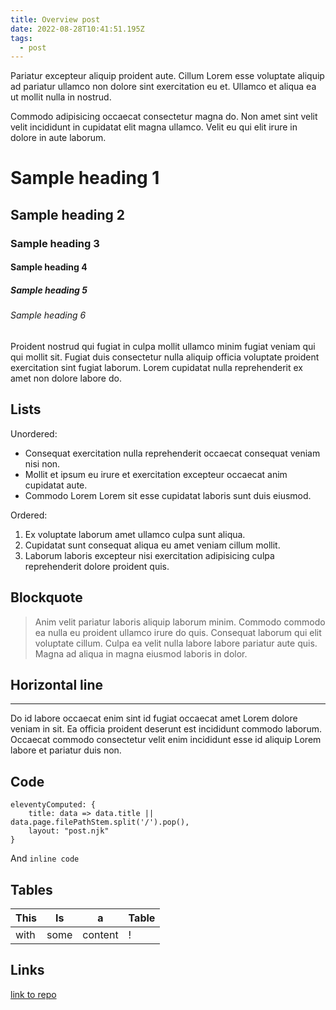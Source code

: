 ```yaml
---
title: Overview post
date: 2022-08-28T10:41:51.195Z
tags:
  - post
---
```


Pariatur excepteur aliquip proident aute. Cillum Lorem esse voluptate aliquip ad pariatur ullamco non dolore sint exercitation eu et. Ullamco et aliqua ea ut mollit nulla in nostrud.


Commodo adipisicing occaecat consectetur magna do. Non amet sint velit velit incididunt in cupidatat elit magna ullamco. Velit eu qui elit irure in dolore in aute laborum.

# Sample heading 1
## Sample heading 2
### Sample heading 3
#### Sample heading 4
##### Sample heading 5
###### Sample heading 6


Proident nostrud qui fugiat in culpa mollit ullamco minim fugiat veniam qui qui mollit sit. Fugiat duis consectetur nulla aliquip officia voluptate proident exercitation sint fugiat laborum. Lorem cupidatat nulla reprehenderit ex amet non dolore labore do.

## Lists

Unordered:
- Consequat exercitation nulla reprehenderit occaecat consequat veniam nisi non.
- Mollit et ipsum eu irure et exercitation excepteur occaecat anim cupidatat aute.
- Commodo Lorem Lorem sit esse cupidatat laboris sunt duis eiusmod.

Ordered:

1. Ex voluptate laborum amet ullamco culpa sunt aliqua.
2. Cupidatat sunt consequat aliqua eu amet veniam cillum mollit.
3. Laborum laboris excepteur nisi exercitation adipisicing culpa reprehenderit dolore proident quis.

## Blockquote

> Anim velit pariatur laboris aliquip laborum minim. Commodo commodo ea nulla eu proident ullamco irure do quis. Consequat laborum qui elit voluptate cillum. Culpa ea velit nulla labore labore pariatur aute quis. Magna ad aliqua in magna eiusmod laboris in dolor.

## Horizontal line
---

Do id labore occaecat enim sint id fugiat occaecat amet Lorem dolore veniam in sit. Ea officia proident deserunt est incididunt commodo laborum. Occaecat commodo consectetur velit enim incididunt esse id aliquip Lorem labore et pariatur duis non.

## Code

```
eleventyComputed: {
    title: data => data.title || data.page.filePathStem.split('/').pop(),
    layout: "post.njk"
}
```

And `inline code`

## Tables

| This | Is | a | Table | 
| --- | --- | --- | ---
| with | some | content | !

## Links
[link to repo](http://github.com/stopnoanime/11ty-no-style-please)

